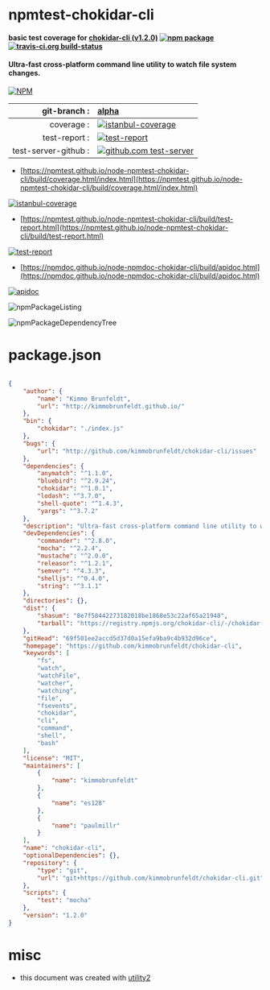 # npmtest-chokidar-cli

#### basic test coverage for  [chokidar-cli (v1.2.0)](https://github.com/kimmobrunfeldt/chokidar-cli)  [![npm package](https://img.shields.io/npm/v/npmtest-chokidar-cli.svg?style=flat-square)](https://www.npmjs.org/package/npmtest-chokidar-cli) [![travis-ci.org build-status](https://api.travis-ci.org/npmtest/node-npmtest-chokidar-cli.svg)](https://travis-ci.org/npmtest/node-npmtest-chokidar-cli)

#### Ultra-fast cross-platform command line utility to watch file system changes.

[![NPM](https://nodei.co/npm/chokidar-cli.png?downloads=true&downloadRank=true&stars=true)](https://www.npmjs.com/package/chokidar-cli)

| git-branch : | [alpha](https://github.com/npmtest/node-npmtest-chokidar-cli/tree/alpha)|
|--:|:--|
| coverage : | [![istanbul-coverage](https://npmtest.github.io/node-npmtest-chokidar-cli/build/coverage.badge.svg)](https://npmtest.github.io/node-npmtest-chokidar-cli/build/coverage.html/index.html)|
| test-report : | [![test-report](https://npmtest.github.io/node-npmtest-chokidar-cli/build/test-report.badge.svg)](https://npmtest.github.io/node-npmtest-chokidar-cli/build/test-report.html)|
| test-server-github : | [![github.com test-server](https://npmtest.github.io/node-npmtest-chokidar-cli/GitHub-Mark-32px.png)](https://npmtest.github.io/node-npmtest-chokidar-cli/build/app/index.html) | | build-artifacts : | [![build-artifacts](https://npmtest.github.io/node-npmtest-chokidar-cli/glyphicons_144_folder_open.png)](https://github.com/npmtest/node-npmtest-chokidar-cli/tree/gh-pages/build)|

- [https://npmtest.github.io/node-npmtest-chokidar-cli/build/coverage.html/index.html](https://npmtest.github.io/node-npmtest-chokidar-cli/build/coverage.html/index.html)

[![istanbul-coverage](https://npmtest.github.io/node-npmtest-chokidar-cli/build/screenCapture.buildCi.browser.%252Ftmp%252Fbuild%252Fcoverage.lib.html.png)](https://npmtest.github.io/node-npmtest-chokidar-cli/build/coverage.html/index.html)

- [https://npmtest.github.io/node-npmtest-chokidar-cli/build/test-report.html](https://npmtest.github.io/node-npmtest-chokidar-cli/build/test-report.html)

[![test-report](https://npmtest.github.io/node-npmtest-chokidar-cli/build/screenCapture.buildCi.browser.%252Ftmp%252Fbuild%252Ftest-report.html.png)](https://npmtest.github.io/node-npmtest-chokidar-cli/build/test-report.html)

- [https://npmdoc.github.io/node-npmdoc-chokidar-cli/build/apidoc.html](https://npmdoc.github.io/node-npmdoc-chokidar-cli/build/apidoc.html)

[![apidoc](https://npmdoc.github.io/node-npmdoc-chokidar-cli/build/screenCapture.buildCi.browser.%252Ftmp%252Fbuild%252Fapidoc.html.png)](https://npmdoc.github.io/node-npmdoc-chokidar-cli/build/apidoc.html)

![npmPackageListing](https://npmtest.github.io/node-npmtest-chokidar-cli/build/screenCapture.npmPackageListing.svg)

![npmPackageDependencyTree](https://npmtest.github.io/node-npmtest-chokidar-cli/build/screenCapture.npmPackageDependencyTree.svg)



# package.json

```json

{
    "author": {
        "name": "Kimmo Brunfeldt",
        "url": "http://kimmobrunfeldt.github.io/"
    },
    "bin": {
        "chokidar": "./index.js"
    },
    "bugs": {
        "url": "http://github.com/kimmobrunfeldt/chokidar-cli/issues"
    },
    "dependencies": {
        "anymatch": "^1.1.0",
        "bluebird": "^2.9.24",
        "chokidar": "^1.0.1",
        "lodash": "^3.7.0",
        "shell-quote": "^1.4.3",
        "yargs": "^3.7.2"
    },
    "description": "Ultra-fast cross-platform command line utility to watch file system changes.",
    "devDependencies": {
        "commander": "^2.8.0",
        "mocha": "^2.2.4",
        "mustache": "^2.0.0",
        "releasor": "^1.2.1",
        "semver": "^4.3.3",
        "shelljs": "^0.4.0",
        "string": "^3.1.1"
    },
    "directories": {},
    "dist": {
        "shasum": "8e7f58442273182018be1868e53c22af65a21948",
        "tarball": "https://registry.npmjs.org/chokidar-cli/-/chokidar-cli-1.2.0.tgz"
    },
    "gitHead": "69f501ee2accd5d37d0a15efa9ba9c4b932d96ce",
    "homepage": "https://github.com/kimmobrunfeldt/chokidar-cli",
    "keywords": [
        "fs",
        "watch",
        "watchFile",
        "watcher",
        "watching",
        "file",
        "fsevents",
        "chokidar",
        "cli",
        "command",
        "shell",
        "bash"
    ],
    "license": "MIT",
    "maintainers": [
        {
            "name": "kimmobrunfeldt"
        },
        {
            "name": "es128"
        },
        {
            "name": "paulmillr"
        }
    ],
    "name": "chokidar-cli",
    "optionalDependencies": {},
    "repository": {
        "type": "git",
        "url": "git+https://github.com/kimmobrunfeldt/chokidar-cli.git"
    },
    "scripts": {
        "test": "mocha"
    },
    "version": "1.2.0"
}
```



# misc
- this document was created with [utility2](https://github.com/kaizhu256/node-utility2)
